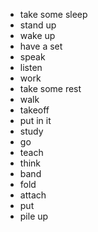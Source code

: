 - take some sleep
- stand up
- wake up
- have a set
- speak
- listen
- work
- take some rest
- walk
- takeoff
- put in it
- study
- go
- teach
- think
- band
- fold
- attach
- put
- pile up
